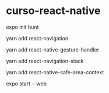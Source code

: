 # curso-react-native

expo init hunt

yarn add react-navigation

yarn add react-native-gesture-handler

yarn add react-navigation-stack

yarn add react-native-safe-area-context

expo start --web